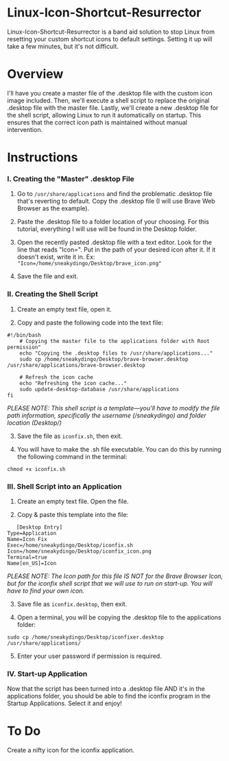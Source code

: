 # Linux-Icon-Shortcut-Resurrector
Linux-Icon-Shortcut-Resurrector is a band aid solution to stop Linux from resetting your custom shortcut icons to default settings. Setting it up will take a few minutes, but it's not difficult.

# Overview
I'll have you create a master file of the .desktop file with the custom icon image included. Then, we'll execute a shell script to replace the original .desktop file with the master file. Lastly, we'll create a new .desktop file for the shell script, allowing Linux to run it automatically on startup. This ensures that the correct icon path is maintained without manual intervention.

# Instructions

### I. Creating the "Master" .desktop File

1. Go to ```/usr/share/applications``` and find the problematic .desktop file that's reverting to default. Copy the .desktop file (I will use Brave Web Browser as the example).
   
2. Paste the .desktop file to a folder location of your choosing. For this tutorial, everything I will use will be found in the Desktop folder.

3. Open the recently pasted .desktop file with a text editor. Look for the line that reads "Icon=". Put in the path of your desired icon after it. If it doesn't exist, write it in.
Ex: ```"Icon=/home/sneakydingo/Desktop/brave_icon.png"```

4. Save the file and exit.
   

### II. Creating the Shell Script

1. Create an empty text file, open it.
   
2. Copy and paste the following code into the text file:
```
#!/bin/bash
    # Copying the master file to the applications folder with Root permission"
    echo "Copying the .desktop files to /usr/share/applications..."
    sudo cp /home/sneakydingo/Desktop/brave-browser.desktop /usr/share/applications/brave-browser.desktop

    # Refresh the icon cache
    echo "Refreshing the icon cache..."
    sudo update-desktop-database /usr/share/applications
fi
```
*PLEASE NOTE: This shell script is a template—you'll have to modify the file path information, specifically the username (/sneakydingo) and folder location (Desktop/)*  

3. Save the file as ```iconfix.sh```, then exit.

4. You will have to make the .sh file executable. You can do this by running the following command in the terminal:
```
chmod +x iconfix.sh
```


### III. Shell Script into an Application

1. Create an empty text file. Open the file.
   
2. Copy & paste this template into the file:
```
   [Desktop Entry]
Type=Application
Name=Icon Fix
Exec=/home/sneakydingo/Desktop/iconfix.sh
Icon=/home/sneakydingo/Desktop/iconfix_icon.png
Terminal=true
Name[en_US]=Icon
```
*PLEASE NOTE: The Icon path for this file IS NOT for the Brave Browser Icon, but for the iconfix shell script that we will use to run on start-up. You will have to find your own icon.*

3. Save file as ```iconfix.desktop```, then exit.

4. Open a terminal, you will be copying the .desktop file to the applications folder:
```
sudo cp /home/sneakydingo/Desktop/iconfixer.desktop /usr/share/applications/
```
5. Enter your user password if permission is required.
   

### IV. Start-up Application

Now that the script has been turned into a .desktop file AND it's in the applications folder, you should be able to find the iconfix program in the Startup Applications. Select it and enjoy!

# To Do
Create a nifty icon for the iconfix application.



